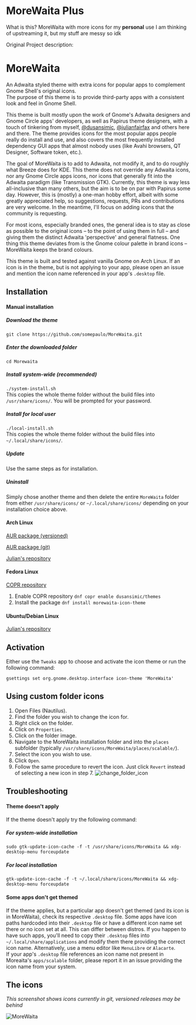 # MoreWaita Plus
What is this? MoreWaita with more icons for my **personal** use
I am thinking of upstreaming it, but my stuff are messy so idk

Original Project description:

# MoreWaita
An Adwaita styled theme with extra icons for popular apps to complement Gnome Shell's original icons.  
The purpose of this theme is to provide third-party apps with a consistent look and feel in Gnome Shell.

This theme is built mostly upon the work of Gnome's Adwaita designers and Gnome Circle apps' developers, as well as Papirus theme designers, with a touch of tinkering from myself, [@dusansimic](https://github.com/dusansimic), [@julianfairfax](https://github.com/julianfairfax) and others here and there. The theme provides icons for the most popular apps people really do install and use, and also covers the most frequently installed dependency GUI apps that almost nobody uses (like Avahi browsers, QT Designer, Software token, etc.).

The goal of MoreWaita is to add to Adwaita, not modify it, and to do roughly what Breeze does for KDE. This theme does not override any Adwaita icons, nor any Gnome Circle apps icons, nor icons that generally fit into the Adwaita paradigm (like Transmission GTK). Currently, this theme is way less all-inclusive than many others, but the aim is to be on par with Papirus some day. However, this is (mostly) a one-man hobby effort, albeit with some greatly appreciated help, so suggestions, requests, PRs and contributions are very welcome. In the meantime, I'll focus on adding icons that the community is requesting.

For most icons, especially branded ones, the general idea is to stay as close as possible to the original icons – to the point of using them in full – and giving them the distinct Adwaita 'perspective' and general flatness. One thing this theme deviates from is the Gnome colour palette in brand icons – MoreWaita keeps the brand colours.

This theme is built and tested against vanilla Gnome on Arch Linux. If an icon is in the theme, but is not applying to your app, please open an issue and mention the icon name referenced in your app's `.desktop` file.

## Installation

#### Manual installation
##### Download the theme
`git clone https://github.com/somepaulo/MoreWaita.git`

##### Enter the downloaded folder
`cd Morewaita`

##### Install system-wide (recommended)
`./system-install.sh`  
This copies the whole theme folder without the build files into `/usr/share/icons/`. You will be prompted for your password.

##### Install for local user
`./local-install.sh`  
This copies the whole theme folder without the build files into `~/.local/share/icons/`.

##### Update
Use the same steps as for installation.

##### Uninstall
Simply chose another theme and then delete the entire `MoreWaita` folder from either `/usr/share/icons/` or `~/.local/share/icons/` depending on your installation choice above. 

#### Arch Linux
[AUR package (versioned)](https://aur.archlinux.org/packages/morewaita)

[AUR package (git)](https://aur.archlinux.org/packages/morewaita-git)

[Julian's repository](https://gitlab.com/julianfairfax/package-repo#how-to-add-repository-for-arch-based-linux-distributions)

#### Fedora Linux
[COPR repository](https://copr.fedorainfracloud.org/coprs/dusansimic/themes)

1. Enable COPR repository `dnf copr enable dusansimic/themes`
2. Install the package `dnf install morewaita-icon-theme`

#### Ubuntu/Debian Linux

[Julian's repository](https://gitlab.com/julianfairfax/package-repo#how-to-add-repository-for-debian-based-linux-distributions)

## Activation
Either use the `Tweaks` app to choose and activate the icon theme or run the following command:

`gsettings set org.gnome.desktop.interface icon-theme 'MoreWaita'`

## Using custom folder icons
1. Open Files (Nautilus).
2. Find the folder you wish to change the icon for.
3. Right click on the folder.
4. Click on `Properties`.
5. Click on the folder image.
6. Navigate to the MoreWaita installation folder and into the `places` subfolder (typically `/usr/share/icons/MoreWaita/places/scalable/`).
7. Select the icon you wish to use.
8. Click `Open`.
9. Follow the same procedure to revert the icon. Just click `Revert` instead of selecting a new icon in step 7.
![change_folder_icon](https://github.com/somepaulo/MoreWaita/assets/15643750/05e88cbc-3c77-4e1b-a8bd-3e15b84972fa)

## Troubleshooting

#### Theme doesn't apply
If the theme doesn't apply try the following command:

##### For system-wide installation
`sudo gtk-update-icon-cache -f -t /usr/share/icons/MoreWaita && xdg-desktop-menu forceupdate`

##### For local installation
`gtk-update-icon-cache -f -t ~/.local/share/icons/MoreWaita && xdg-desktop-menu forceupdate`

#### Some apps don't get themed
If the theme applies, but a particular app doesn't get themed (and its icon is in MoreWaita), check its respective `.desktop` file. Some apps have icon paths hardcoded into their `.desktop` file or have a different icon name set there or no icon set at all. This can differ between distros. If you happen to have such apps, you'll need to copy their `.desktop` files into `~/.local/share/applications` and modify them there providing the correct icon name. Alternatively, use a menu editor like `MenuLibre` or `Alacarte`.  
If your app's `.desktop` file references an icon name not present in Moreaita's `apps/scalable` folder, please report it in an issue providing the icon name from your system. 

## The icons
_This screenshot shows icons currently in git, versioned releases may be behind_

![MoreWaita](https://github.com/somepaulo/MoreWaita/assets/15643750/0bea0162-4853-4af6-9f67-8eae636eaf8d)
